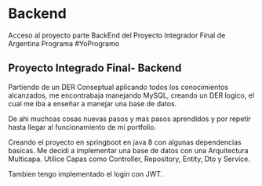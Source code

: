 # Backend
Acceso al proyecto parte BackEnd del Proyecto Integrador Final de Argentina Programa #YoProgramo


## Proyecto Integrado Final- Backend

Partiendo de un DER Conseptual aplicando todos los conocimientos alcanzados, me encontrabaja manejando MySQL, creando un DER logico, el cual me iba a enseñar a 
manejar una base de datos.

De ahi muchoas cosas nuevas pasos y mas pasos aprendidos y por repetir hasta llegar al funcionamiento de mi portfolio.

Creando el proyecto en springboot en java 8 con algunas dependencias basicas. Me decidi a implementar una base de datos con una Arquitectura Multicapa.
Utilice Capas como Controller, Repository, Entity, Dto y Service.

Tambien tengo implementado el login con JWT.

